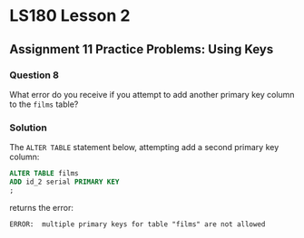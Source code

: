 # LS180 Lesson 2

## Assignment 11 Practice Problems: Using Keys

### Question 8

What error do you receive if you attempt to add another primary key column to
the `films` table?

### Solution

The `ALTER TABLE` statement below, attempting add a second primary key column:

```sql
ALTER TABLE films
ADD id_2 serial PRIMARY KEY
;
```

returns the error:

```text
ERROR:  multiple primary keys for table "films" are not allowed
```
